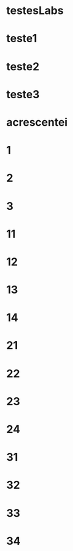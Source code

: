# testesLabs
# teste1
# teste2
# teste3

# acrescentei
# 1
# 2
# 3

# 11
# 12
# 13
# 14

# 21
# 22
# 23
# 24

# 31
# 32
# 33
# 34